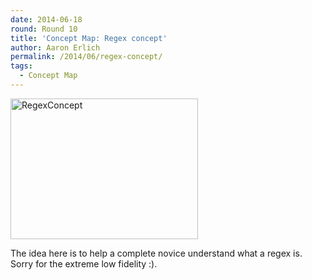 ```yaml
---
date: 2014-06-18
round: Round 10
title: 'Concept Map: Regex concept'
author: Aaron Erlich
permalink: /2014/06/regex-concept/
tags:
  - Concept Map
---
```

[<img class="alignnone size-medium wp-image-7753" alt="RegexConcept" src="http://teaching.software-carpentry.org/wp-content/uploads/2014/06/RegexConcept-300x225.jpg" width="300" height="225" />][1]

The idea here is to help a complete novice understand what a regex is. Sorry for the extreme low fidelity :).

&nbsp;

 [1]: http://teaching.software-carpentry.org/wp-content/uploads/2014/06/RegexConcept.jpg

